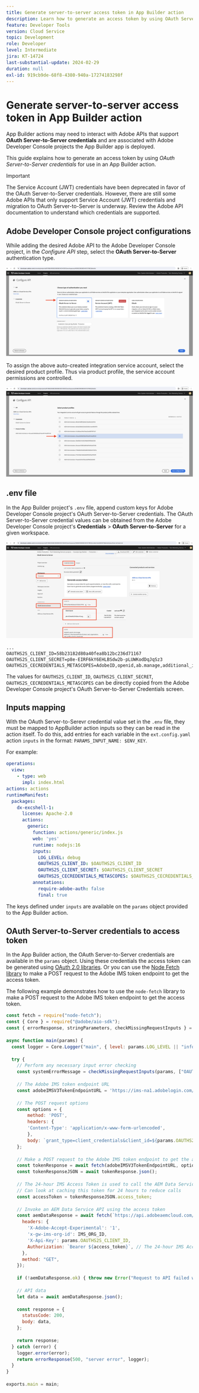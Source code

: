 ```yaml
---
title: Generate server-to-server access token in App Builder action
description: Learn how to generate an access token by using OAuth Server-to-Server credentials for use in an App Builder action.
feature: Developer Tools
version: Cloud Service
topic: Development
role: Developer
level: Intermediate
jira: KT-14724
last-substantial-update: 2024-02-29
duration: null
exl-id: 919cb9de-68f8-4380-940a-17274183298f
---
```

# Generate server-to-server access token in App Builder action

App Builder actions may need to interact with Adobe APIs that support **OAuth Server-to-Server credentials** and are associated with Adobe Developer Console projects the App Builder app is deployed.

This guide explains how to generate an access token by using _OAuth Server-to-Server credentials_ for use in an App Builder action.

>[!IMPORTANT]
>
> The Service Account (JWT) credentials have been deprecated in favor of the OAuth Server-to-Server credentials. However, there are still some Adobe APIs that only support Service Account (JWT) credentials and migration to OAuth Server-to-Server is underway. Review the Adobe API documentation to understand which credentials are supported.

## Adobe Developer Console project configurations

While adding the desired Adobe API to the Adobe Developer Console project, in the _Configure API_ step, select the **OAuth Server-to-Server** authentication type.

![Adobe Developer Console - OAuth Server-to-Server](./assets/s2s-auth/oauth-server-to-server.png)

To assign the above auto-created integration service account, select the desired product profile. Thus via product profile, the service account permissions are controlled.

![Adobe Developer Console - Product Profile](./assets/s2s-auth/select-product-profile.png)

## .env file

In the App Builder project's `.env` file, append custom keys for Adobe Developer Console project's OAuth Server-to-Server credentials. The OAuth Server-to-Server credential values can be obtained from the Adobe Developer Console project's __Credentials__ > __OAuth Server-to-Server__ for a given workspace.

![Adobe Developer Console OAuth Server-to-Server Credentials](./assets/s2s-auth/oauth-server-to-server-credentials.png)

```
...
OAUTHS2S_CLIENT_ID=58b23182d80a40fea8b12bc236d71167
OAUTHS2S_CLIENT_SECRET=p8e-EIRF6kY6EHLBSdw2b-pLUWKodDqJqSz3
OAUTHS2S_CECREDENTIALS_METASCOPES=AdobeID,openid,ab.manage,additional_info.projectedProductContext,read_organizations,read_profile,account_cluster.read
```

The values for `OAUTHS2S_CLIENT_ID`, `OAUTHS2S_CLIENT_SECRET`, `OAUTHS2S_CECREDENTIALS_METASCOPES` can be directly copied from the Adobe Developer Console project's OAuth Server-to-Server Credentials screen.

## Inputs mapping

With the OAuth Server-to-Serevr credential value set in the `.env` file, they must be mapped to AppBuilder action inputs so they can be read in the action itself. To do this, add entries for each variable in the `ext.config.yaml` action `inputs` in the format: `PARAMS_INPUT_NAME: $ENV_KEY`.

For example:

```yaml
operations:
  view:
    - type: web
      impl: index.html
actions: actions
runtimeManifest:
  packages:
    dx-excshell-1:
      license: Apache-2.0
      actions:
        generic:
          function: actions/generic/index.js
          web: 'yes'
          runtime: nodejs:16
          inputs:
            LOG_LEVEL: debug
            OAUTHS2S_CLIENT_ID: $OAUTHS2S_CLIENT_ID
            OAUTHS2S_CLIENT_SECRET: $OAUTHS2S_CLIENT_SECRET
            OAUTHS2S_CECREDENTIALS_METASCOPES: $OAUTHS2S_CECREDENTIALS_METASCOPES
          annotations:
            require-adobe-auth: false
            final: true
```

The keys defined under `inputs` are available on the `params` object provided to the App Builder action.

## OAuth Server-to-Server credentials to access token

In the App Builder action, the OAuth Server-to-Server credentials are available in the `params` object. Using these credentials the access token can be generated using [OAuth 2.0 libraries](https://oauth.net/code/). Or you can use the [Node Fetch library](https://www.npmjs.com/package/node-fetch) to make a POST request to the Adobe IMS token endpoint to get the access token.

The following example demonstrates how to use the `node-fetch` library to make a POST request to the Adobe IMS token endpoint to get the access token.

```javascript
const fetch = require("node-fetch");
const { Core } = require("@adobe/aio-sdk");
const { errorResponse, stringParameters, checkMissingRequestInputs } = require("../utils");

async function main(params) {
  const logger = Core.Logger("main", { level: params.LOG_LEVEL || "info" });

  try {
    // Perform any necessary input error checking
    const systemErrorMessage = checkMissingRequestInputs(params, ["OAUTHS2S_CLIENT_ID", "OAUTHS2S_CLIENT_SECRET", "OAUTHS2S_CECREDENTIALS_METASCOPES"], []);

    // The Adobe IMS token endpoint URL
    const adobeIMSV3TokenEndpointURL = 'https://ims-na1.adobelogin.com/ims/token/v3';

    // The POST request options
    const options = {
        method: 'POST',
        headers: {
        'Content-Type': 'application/x-www-form-urlencoded',
        },
        body: `grant_type=client_credentials&client_id=${params.OAUTHS2S_CLIENT_ID}&client_secret=${params.OAUTHS2S_CLIENT_SECRET}&scope=${params.OAUTHS2S_CECREDENTIALS_METASCOPES}`,
    };

    // Make a POST request to the Adobe IMS token endpoint to get the access token
    const tokenResponse = await fetch(adobeIMSV3TokenEndpointURL, options);
    const tokenResponseJSON = await tokenResponse.json();

    // The 24-hour IMS Access Token is used to call the AEM Data Service API
    // Can look at caching this token for 24 hours to reduce calls
    const accessToken = tokenResponseJSON.access_token;

    // Invoke an AEM Data Service API using the access token
    const aemDataResponse = await fetch(`https://api.adobeaemcloud.com/adobe/stats/statistics/contentRequestsQuota?imsOrgId=${IMS_ORG_ID}&current=true`, {
      headers: {
        'X-Adobe-Accept-Experimental': '1',
        'x-gw-ims-org-id': IMS_ORG_ID,
        'X-Api-Key': params.OAUTHS2S_CLIENT_ID,
        Authorization: `Bearer ${access_token}`, // The 24-hour IMS Access Token
      },
      method: "GET",
    });

    if (!aemDataResponse.ok) { throw new Error("Request to API failed with status code " + aemDataResponse.status);}

    // API data
    let data = await aemDataResponse.json();

    const response = {
      statusCode: 200,
      body: data,
    };

    return response;
  } catch (error) {
    logger.error(error);
    return errorResponse(500, "server error", logger);
  }
}

exports.main = main;
```
